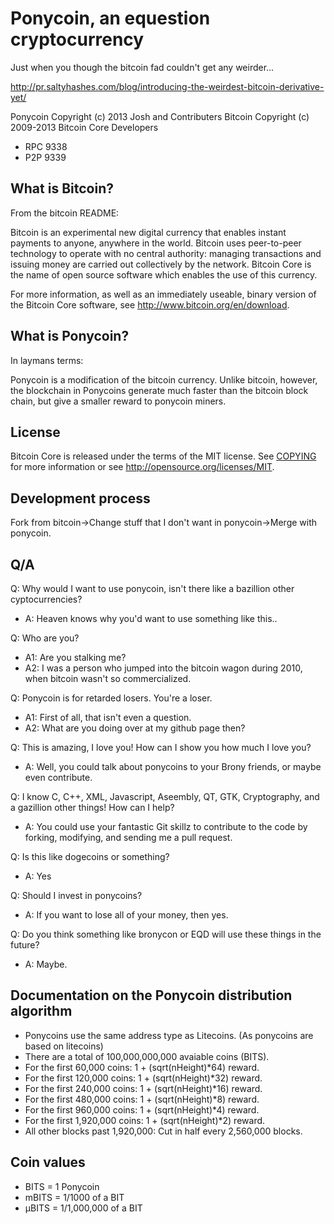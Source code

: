 Ponycoin, an equestion cryptocurrency
=====================================
Just when you though the bitcoin fad couldn't get any weirder...

http://pr.saltyhashes.com/blog/introducing-the-weirdest-bitcoin-derivative-yet/

Ponycoin Copyright (c) 2013 Josh and Contributers
Bitcoin Copyright (c) 2009-2013 Bitcoin Core Developers

* RPC 9338
* P2P 9339

What is Bitcoin?
----------------

From the bitcoin README:

Bitcoin is an experimental new digital currency that enables instant payments to
anyone, anywhere in the world. Bitcoin uses peer-to-peer technology to operate
with no central authority: managing transactions and issuing money are carried
out collectively by the network. Bitcoin Core is the name of open source
software which enables the use of this currency.

For more information, as well as an immediately useable, binary version of
the Bitcoin Core software, see http://www.bitcoin.org/en/download.

What is Ponycoin?
----------------

In laymans terms:

Ponycoin is a modification of the bitcoin currency. Unlike bitcoin, however, the blockchain
in Ponycoins generate much faster than the bitcoin block chain, but give a smaller reward
to ponycoin miners.

License
-------

Bitcoin Core is released under the terms of the MIT license. See [COPYING](COPYING) for more
information or see http://opensource.org/licenses/MIT.

Development process
-------------------

Fork from bitcoin->Change stuff that I don't want in ponycoin->Merge with ponycoin.

Q/A
---

Q: Why would I want to use ponycoin, isn't there like a bazillion other cyptocurrencies?
* A: Heaven knows why you'd want to use something like this..

Q: Who are you?
* A1: Are you stalking me?
* A2: I was a person who jumped into the bitcoin wagon during 2010, when bitcoin wasn't so commercialized.

Q: Ponycoin is for retarded losers. You're a loser.
* A1: First of all, that isn't even a question.
* A2: What are you doing over at my github page then?

Q: This is amazing, I love you! How can I show you how much I love you?
* A: Well, you could talk about ponycoins to your Brony friends, or maybe even contribute.

Q: I know C, C++, XML, Javascript, Aseembly, QT, GTK, Cryptography, and a gazillion other things! How can I help?
* A: You could use your fantastic Git skillz to contribute to the code by forking, modifying,
and sending me a pull request.

Q: Is this like dogecoins or something?
* A: Yes

Q: Should I invest in ponycoins?
* A: If you want to lose all of your money, then yes.

Q: Do you think something like bronycon or EQD will use these things in the future?
* A: Maybe.

Documentation on the Ponycoin distribution algorithm
-----------------------------------------------------------------
* Ponycoins use the same address type as Litecoins. (As ponycoins are based on litecoins)
* There are a total of 100,000,000,000 avaiable coins (BITS).
* For the first 60,000 coins: 1 + (sqrt(nHeight)*64) reward.
* For the first 120,000 coins: 1 + (sqrt(nHeight)*32) reward.
* For the first 240,000 coins: 1 + (sqrt(nHeight)*16) reward.
* For the first 480,000 coins: 1 + (sqrt(nHeight)*8) reward.
* For the first 960,000 coins: 1 + (sqrt(nHeight)*4) reward.
* For the first 1,920,000 coins: 1 + (sqrt(nHeight)*2) reward.
* All other blocks past 1,920,000: Cut in half every 2,560,000 blocks.

Coin values
-----------

* BITS = 1 Ponycoin
* mBITS = 1/1000 of a BIT
* μBITS = 1/1,000,000 of a BIT
